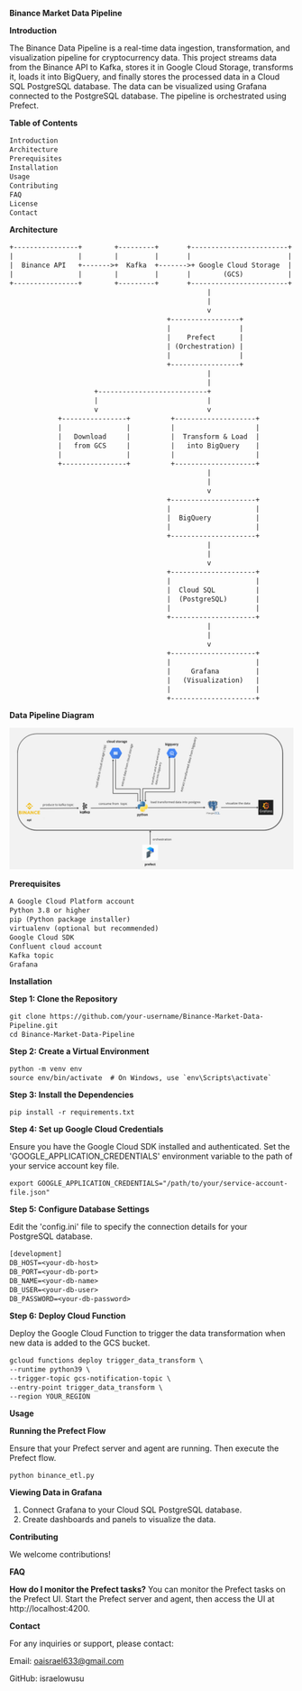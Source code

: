 **Binance Market Data Pipeline**



**Introduction**

The Binance Data Pipeline is a real-time data ingestion, transformation, and visualization pipeline for cryptocurrency data. 
This project streams data from the Binance API to Kafka, stores it in Google Cloud Storage, transforms it, loads it into BigQuery, 
and finally stores the processed data in a Cloud SQL PostgreSQL database. 
The data can be visualized using Grafana connected to the PostgreSQL database. 
The pipeline is orchestrated using Prefect.


**Table of Contents**

    Introduction
    Architecture
    Prerequisites
    Installation
    Usage
    Contributing
    FAQ
    License
    Contact


  **Architecture**
  
    +----------------+        +---------+       +------------------------+
    |                |        |         |       |                        |
    |  Binance API   +------->+  Kafka  +------->+ Google Cloud Storage  |
    |                |        |         |       |        (GCS)           |
    +----------------+        +---------+       +------------------------+
                                                     |
                                                     |
                                                     v
                                           +-----------------+
                                           |                 |
                                           |    Prefect      |
                                           | (Orchestration) |
                                           |                 |
                                           +-----------------+
                                                     |
                                                     |
                         +---------------------------+
                         |                           |             
                         v                           v              
                +----------------+          +--------------------+    
                |                |          |                    |    
                |   Download     |          |  Transform & Load  |    
                |   from GCS     |          |   into BigQuery    |    
                |                |          |                    |     
                +----------------+          +--------------------+     
                                                     |
                                                     |
                                                     v
                                           +---------------------+
                                           |                     |
                                           |  BigQuery           |
                                           |                     |
                                           +---------------------+
                                                     |
                                                     |
                                                     v
                                           +---------------------+
                                           |                     |
                                           |  Cloud SQL          |
                                           |  (PostgreSQL)       |
                                           |                     |
                                           +---------------------+
                                                     |
                                                     |
                                                     v
                                           +---------------------+
                                           |                     |
                                           |     Grafana         |
                                           |   (Visualization)   |
                                           |                     |
                                           +---------------------+


**Data Pipeline Diagram**

![alt text](BinanceDataPipeline.jpg)


**Prerequisites**

    A Google Cloud Platform account
    Python 3.8 or higher
    pip (Python package installer)
    virtualenv (optional but recommended)
    Google Cloud SDK
    Confluent cloud account
    Kafka topic
    Grafana


**Installation**

**Step 1: Clone the Repository**

    git clone https://github.com/your-username/Binance-Market-Data-Pipeline.git
    cd Binance-Market-Data-Pipeline 

**Step 2: Create a Virtual Environment**

    python -m venv env
    source env/bin/activate  # On Windows, use `env\Scripts\activate`

**Step 3: Install the Dependencies**

    pip install -r requirements.txt

**Step 4: Set up Google Cloud Credentials**

Ensure you have the Google Cloud SDK installed and authenticated. Set the 'GOOGLE_APPLICATION_CREDENTIALS' environment variable to the path of your service account key file.

    export GOOGLE_APPLICATION_CREDENTIALS="/path/to/your/service-account-file.json"

**Step 5: Configure Database Settings**

Edit the 'config.ini' file to specify the connection details for your PostgreSQL database.

    [development]
    DB_HOST=<your-db-host>
    DB_PORT=<your-db-port>
    DB_NAME=<your-db-name>
    DB_USER=<your-db-user>
    DB_PASSWORD=<your-db-password>

**Step 6: Deploy Cloud Function**

Deploy the Google Cloud Function to trigger the data transformation when new data is added to the GCS bucket.

    gcloud functions deploy trigger_data_transform \
    --runtime python39 \
    --trigger-topic gcs-notification-topic \
    --entry-point trigger_data_transform \
    --region YOUR_REGION


**Usage**

**Running the Prefect Flow**

Ensure that your Prefect server and agent are running. Then execute the Prefect flow.

    python binance_etl.py


**Viewing Data in Grafana**

1. Connect Grafana to your Cloud SQL PostgreSQL database.
2. Create dashboards and panels to visualize the data.

**Contributing**

We welcome contributions!


**FAQ**

**How do I monitor the Prefect tasks?**
You can monitor the Prefect tasks on the Prefect UI. Start the Prefect server and agent, then access the UI at http://localhost:4200.


**Contact**

For any inquiries or support, please contact:

Email: oaisrael633@gmail.com

GitHub: israelowusu
